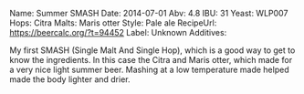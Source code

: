 Name: Summer SMASH
Date: 2014-07-01
Abv: 4.8
IBU: 31
Yeast: WLP007
Hops: Citra
Malts: Maris otter
Style: Pale ale
RecipeUrl: https://beercalc.org/?t=94452
Label: Unknown
Additives:

My first SMASH (Single Malt And Single Hop), which is a good way to get to know the ingredients. In this case the Citra and Maris otter, which made for a very nice light summer beer. Mashing at a low temperature made helped made the body lighter and drier.
